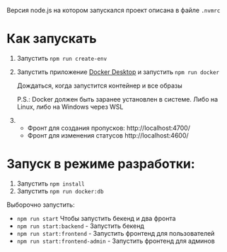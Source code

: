 Версия node.js на котором запускался проект описана в файле `.nvmrc`

# Как запускать

1. Запустить `npm run create-env`
2. Запустить приложение [Docker Desktop](https://www.docker.com/products/docker-desktop/) и запустить `npm run docker`

	Дождаться, когда запустится контейнер и все образы

	P.S.: Docker должен быть заранее установлен в системе. Либо на Linux, либо на Windows через WSL

3. 
	- Фронт для создания пропусков: http://localhost:4700/
	- Фронт для изменения статусов http://localhost:4600/

# Запуск в режиме разработки:

1. Запустить `npm install`
2. Запустить `npm run docker:db`

Выборочно запустить:

- `npm run start` Чтобы запустить бекенд и два фронта
- `npm run start:backend` - Запустить бекенд
- `npm run start:frontend` - Запустить фронтенд для пользователей
- `npm run start:frontend-admin` - Запустить фронтенд для админов

